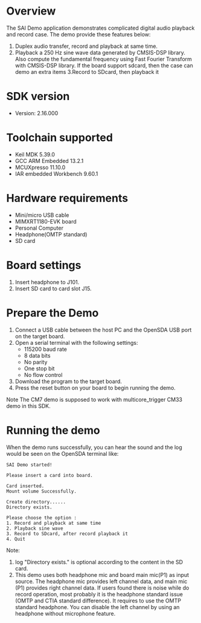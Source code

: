Overview
========
The SAI Demo application demonstrates complicated digital audio playback and record case. The demo provide these features below:
1. Duplex audio transfer, record and playback at same time.
2. Playback a 250 Hz sine wave data generated by CMSIS-DSP library. Also compute the fundamental frequency using Fast Fourier Transform with CMSIS-DSP library.
If the board support sdcard, then the case can demo an extra items
3.Record to SDcard, then playback it

SDK version
===========
- Version: 2.16.000

Toolchain supported
===================
- Keil MDK  5.39.0
- GCC ARM Embedded  13.2.1
- MCUXpresso  11.10.0
- IAR embedded Workbench  9.60.1

Hardware requirements
=====================
- Mini/micro USB cable
- MIMXRT1180-EVK board
- Personal Computer
- Headphone(OMTP standard)
- SD card

Board settings
==============
1. Insert headphone to J101.
2. Insert SD card to card slot J15.

Prepare the Demo
================
1.  Connect a USB cable between the host PC and the OpenSDA USB port on the target board.
2.  Open a serial terminal with the following settings:
    - 115200 baud rate
    - 8 data bits
    - No parity
    - One stop bit
    - No flow control
3.  Download the program to the target board.
4.  Press the reset button on your board to begin running the demo.

Note
The CM7 demo is supposed to work with multicore_trigger CM33 demo in this SDK.

Running the demo
================
When the demo runs successfully, you can hear the sound and the log would be seen on the OpenSDA terminal like:
~~~~~~~~~~~~~~~~~~~~~~~~~~~~~~~~~~~~~~~~~~~~~~~~~~~~~~~~~~~~~~~~~~~~~~~
SAI Demo started!

Please insert a card into board.

Card inserted.
Mount volume Successfully.

Create directory......
Directory exists.

Please choose the option :
1. Record and playback at same time
2. Playback sine wave
3. Record to SDcard, after record playback it
4. Quit
~~~~~~~~~~~~~~~~~~~~~~~~~~~~~~~~~~~~~~~~~~~~~~~~~~~~~~~~~~~~~~~~~~~~~~~
Note: 
  1. log "Directory exists." is optional according to the content in the SD card.
  2. This demo uses both headphone mic and board main mic(P1) as input source. The headphone mic provides left
     channel data, and main mic (P1) provides right channel data. If users found there is noise while do record operation,
     most probably it is the headphone standard issue (OMTP and CTIA standard difference). It requires to use the OMTP
     standard headphone. You can disable the left channel by using an headphone without microphone feature.
